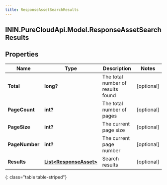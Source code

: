 ```yaml
---
title: ResponseAssetSearchResults
---
```

## ININ.PureCloudApi.Model.ResponseAssetSearchResults

## Properties

|Name | Type | Description | Notes|
|------------ | ------------- | ------------- | -------------|
| **Total** | **long?** | The total number of results found | [optional] |
| **PageCount** | **int?** | The total number of pages | [optional] |
| **PageSize** | **int?** | The current page size | [optional] |
| **PageNumber** | **int?** | The current page number | [optional] |
| **Results** | [**List&lt;ResponseAsset&gt;**](ResponseAsset.html) | Search results | [optional] |
{: class="table table-striped"}


